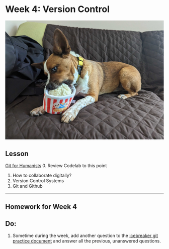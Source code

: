 # Week 4: Version Control

![Rocky!](assets/rocky_popcorn.jpg)

## Lesson
[Git for Humanists](https://shane-et-al.github.io/git_slab/)
0. Review Codelab to this point
1. How to collaborate digitally?
2. Version Control Systems
3. Git and Github

---
## Homework for Week 4

## Do:

1. Sometime during the week, add another question to the [icebreaker git practice document](https://github.com/scholarslab/gitpractice/blob/master/Praxis2023.md) and answer all the previous, unanswered questions.